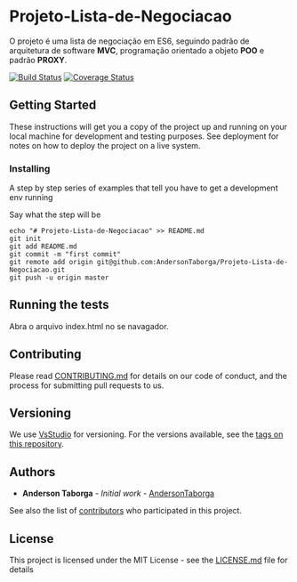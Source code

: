 # Projeto-Lista-de-Negociacao
O projeto é uma lista de negociação em ES6, seguindo padrão de arquitetura de software **MVC**, programação orientado a objeto **POO** e padrão **PROXY**.

[![Build Status]()](https://secure.travis-ci.org/zendframework/zend-problem-details)
[![Coverage Status]()](https://coveralls.io/github/zendframework/zend-problem-details?branch=master)


## Getting Started

These instructions will get you a copy of the project up and running on your local machine for development and testing purposes. See deployment for notes on how to deploy the project on a live system.


### Installing

A step by step series of examples that tell you have to get a development env running

Say what the step will be

```
echo "# Projeto-Lista-de-Negociacao" >> README.md
git init
git add README.md
git commit -m "first commit"
git remote add origin git@github.com:AndersonTaborga/Projeto-Lista-de-Negociacao.git
git push -u origin master
```


## Running the tests

Abra o arquivo index.html no se navagador.


## Contributing

Please read [CONTRIBUTING.md](https://gist.github.com/PurpleBooth/b24679402957c63ec426) for details on our code of conduct, and the process for submitting pull requests to us.

## Versioning

We use [VsStudio](https://www.visualstudio.com) for versioning. For the versions available, see the [tags on this repository](https://github.com/your/project/tags). 

## Authors

* **Anderson Taborga** - *Initial work* - [AndersonTaborga](https://github.com/AndersonTaborga)

See also the list of [contributors](https://github.com/your/project/contributors) who participated in this project.

## License

This project is licensed under the MIT License - see the [LICENSE.md](LICENSE.md) file for details

